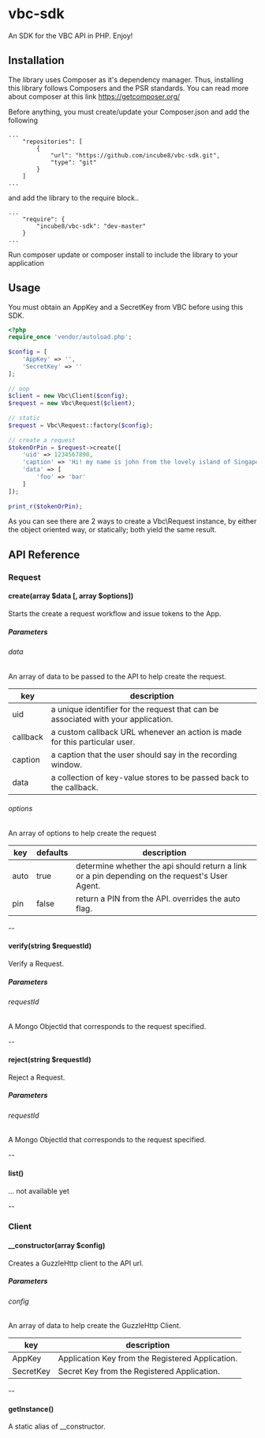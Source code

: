 vbc-sdk
=======

An SDK for the VBC API in PHP. Enjoy!

## Installation

The library uses Composer as it's dependency manager. Thus, installing this library follows Composers and the PSR standards. You can read more about composer at this link https://getcomposer.org/

Before anything, you must create/update your Composer.json and add the following
```
...
    "repositories": [
        {
            "url": "https://github.com/incube8/vbc-sdk.git",
            "type": "git"
        }
    ]
...
```
and add the library to the require block..
```
...
    "require": {
        "incube8/vbc-sdk": "dev-master"
    }
...
```
Run composer update or composer install to include the library to your application

## Usage
You must obtain an AppKey and a SecretKey from VBC before using this SDK.

```php
<?php
require_once 'vendor/autoload.php';
 
$config = [
    'AppKey' => '',
    'SecretKey' => ''
];
 
// oop
$client = new Vbc\Client($config);
$request = new Vbc\Request($client);
 
// static
$request = Vbc\Request::factory($config);
 
// create a request
$tokenOrPin = $request->create([
    'uid' => 1234567890,
    'caption' => 'Hi! my name is john from the lovely island of Singapore',
    'data' => [
        'foo' => 'bar'
    ]
]);
 
print_r($tokenOrPin);
```
As you can see there are 2 ways to create a Vbc\Request instance, by either the object oriented way, or statically; both yield the same result.

## API Reference

### Request

#### create(array $data [, array $options])
Starts the create a request workflow and issue tokens to the App.

##### Parameters

###### data
An array of data to be passed to the API to help create the request.

| key | description |
| --- | ----------- |
| uid | a unique identifier for the request that can be associated with your application. |
| callback | a custom callback URL whenever an action is made for this particular user. |
| caption | a caption that the user should say in the recording window. |
| data | a collection of key-value stores to be passed back to the callback. |

###### options
An array of options to help create the request

| key | defaults | description |
| --- | -------- | ----------- |
| auto | true | determine whether the api should return a link or a pin depending on the request's User Agent. |
| pin | false | return a PIN from the API. overrides the auto flag. |

--

#### verify(string $requestId)
Verify a Request.

##### Parameters

###### requestId
A Mongo ObjectId that corresponds to the request specified.

-- 

#### reject(string $requestId)
Reject a Request.

##### Parameters

###### requestId
A Mongo ObjectId that corresponds to the request specified.

-- 

#### list()
... not available yet

--

### Client

#### __constructor(array $config)
Creates a GuzzleHttp client to the API url.

##### Parameters

###### config
An array of data to help create the GuzzleHttp Client.

| key | description |
| --- | ----------- |
| AppKey | Application Key from the Registered Application. |
| SecretKey | Secret Key from the Registered Application. |

--

#### getInstance()
A static alias of __constructor.

